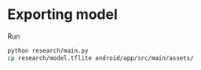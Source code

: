 
# Exporting model
Run
```bash
python research/main.py
cp research/model.tflite android/app/src/main/assets/
```

